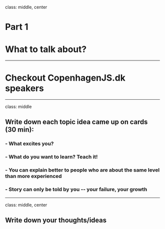 class: middle, center

# Part 1

# What to talk about?

---

# Checkout CopenhagenJS.dk speakers

---

class: middle

## Write down each topic idea came up on cards (30 min):

### - What excites you?

### - What do you want to learn? Teach it!

### - You can explain better to people who are about the same level than more experienced

### - Story can only be told by you -- your failure, your growth

---

class: middle, center

## Write down your thoughts/ideas
